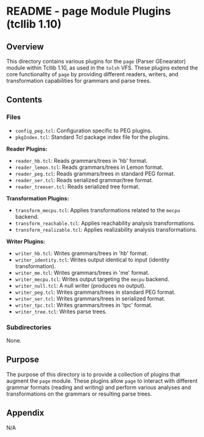 # README - page Module Plugins (tcllib 1.10)

## Overview

This directory contains various plugins for the `page` (Parser GEnearator) module within Tcllib 1.10, as used in the `tolsh` VFS. These plugins extend the core functionality of `page` by providing different readers, writers, and transformation capabilities for grammars and parse trees.

## Contents

### Files

- `config_peg.tcl`: Configuration specific to PEG plugins.
- `pkgIndex.tcl`: Standard Tcl package index file for the plugins.

**Reader Plugins:**
- `reader_hb.tcl`: Reads grammars/trees in 'hb' format.
- `reader_lemon.tcl`: Reads grammars/trees in Lemon format.
- `reader_peg.tcl`: Reads grammars/trees in standard PEG format.
- `reader_ser.tcl`: Reads serialized grammar/tree format.
- `reader_treeser.tcl`: Reads serialized tree format.

**Transformation Plugins:**
- `transform_mecpu.tcl`: Applies transformations related to the `mecpu` backend.
- `transform_reachable.tcl`: Applies reachability analysis transformations.
- `transform_realizable.tcl`: Applies realizability analysis transformations.

**Writer Plugins:**
- `writer_hb.tcl`: Writes grammars/trees in 'hb' format.
- `writer_identity.tcl`: Writes output identical to input (identity transformation).
- `writer_me.tcl`: Writes grammars/trees in 'me' format.
- `writer_mecpu.tcl`: Writes output targeting the `mecpu` backend.
- `writer_null.tcl`: A null writer (produces no output).
- `writer_peg.tcl`: Writes grammars/trees in standard PEG format.
- `writer_ser.tcl`: Writes grammars/trees in serialized format.
- `writer_tpc.tcl`: Writes grammars/trees in 'tpc' format.
- `writer_tree.tcl`: Writes parse trees.

### Subdirectories

None.

## Purpose

The purpose of this directory is to provide a collection of plugins that augment the `page` module. These plugins allow `page` to interact with different grammar formats (reading and writing) and perform various analyses and transformations on the grammars or resulting parse trees.

## Appendix

N/A 